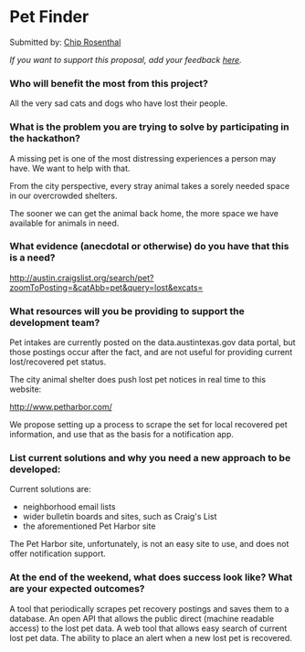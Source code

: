 # Pet Finder

Submitted by: [Chip Rosenthal](https://github.com/chip-rosenthal)

*If you want to support this proposal, add your feedback [here](https://github.com/open-austin/hackathon-ideas/issues/3).*


### Who will benefit the most from this project?

All the very sad cats and dogs who have lost their people.


### What is the problem you are trying to solve by participating in the hackathon?

A missing pet is one of the most distressing experiences a person may have. We want to help with that.

From the city perspective, every stray animal takes a sorely needed space in our overcrowded shelters.

The sooner we can get the animal back home, the more space we have available for animals in need.


### What evidence (anecdotal or otherwise) do you have that this is a need?

http://austin.craigslist.org/search/pet?zoomToPosting=&catAbb=pet&query=lost&excats=


### What resources will you be providing to support the development team?

Pet intakes are currently posted on the data.austintexas.gov data portal, but those postings occur after the fact,
and are not useful for providing current lost/recovered pet status.

The city animal shelter does push lost pet notices in real time to this website:

http://www.petharbor.com/

We propose setting up a process to scrape the set for local recovered pet information, and use that as the basis for a notification app.

### List current solutions and why you need a new approach to be developed:

Current solutions are:
* neighborhood email lists
* wider bulletin boards and sites, such as Craig's List
* the aforementioned Pet Harbor site

The Pet Harbor site, unfortunately, is not an easy site to use, and does not offer notification support.

### At the end of the weekend, what does success look like? What are your expected outcomes?

A tool that periodically scrapes pet recovery postings and saves them to a database.
An open API that allows the public direct (machine readable access) to the lost pet data.
A web tool that allows easy search of current lost pet data.
The ability to place an alert when a new lost pet is recovered.
